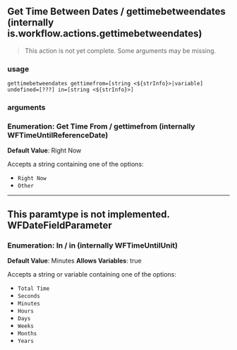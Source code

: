 
## Get Time Between Dates / gettimebetweendates (internally is.workflow.actions.gettimebetweendates)

> This action is not yet complete. Some arguments may be missing.


### usage
`gettimebetweendates gettimefrom=[string <${strInfo}>|variable] undefined=[???] in=[string <${strInfo}>]`

### arguments
### Enumeration: Get Time From / gettimefrom (internally WFTimeUntilReferenceDate)
**Default Value**: Right Now


Accepts a string 
containing one of the options:

- `Right Now`
- `Other`
---
This paramtype is not implemented. WFDateFieldParameter
---
### Enumeration: In / in (internally WFTimeUntilUnit)
**Default Value**: Minutes
**Allows Variables**: true


Accepts a string 
or variable
containing one of the options:

- `Total Time`
- `Seconds`
- `Minutes`
- `Hours`
- `Days`
- `Weeks`
- `Months`
- `Years`
